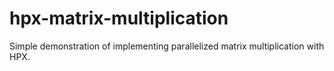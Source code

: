 # hpx-matrix-multiplication
Simple demonstration of implementing parallelized matrix multiplication with HPX.
